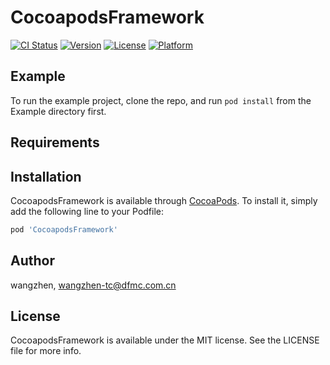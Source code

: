 # CocoapodsFramework

[![CI Status](https://img.shields.io/travis/wangzhen/CocoapodsFramework.svg?style=flat)](https://travis-ci.org/wangzhen/CocoapodsFramework)
[![Version](https://img.shields.io/cocoapods/v/CocoapodsFramework.svg?style=flat)](https://cocoapods.org/pods/CocoapodsFramework)
[![License](https://img.shields.io/cocoapods/l/CocoapodsFramework.svg?style=flat)](https://cocoapods.org/pods/CocoapodsFramework)
[![Platform](https://img.shields.io/cocoapods/p/CocoapodsFramework.svg?style=flat)](https://cocoapods.org/pods/CocoapodsFramework)

## Example

To run the example project, clone the repo, and run `pod install` from the Example directory first.

## Requirements

## Installation

CocoapodsFramework is available through [CocoaPods](https://cocoapods.org). To install
it, simply add the following line to your Podfile:

```ruby
pod 'CocoapodsFramework'
```

## Author

wangzhen, wangzhen-tc@dfmc.com.cn

## License

CocoapodsFramework is available under the MIT license. See the LICENSE file for more info.
